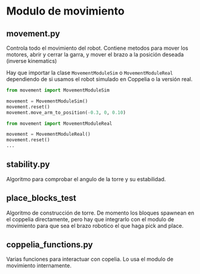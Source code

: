# Modulo de movimiento

## movement.py

Controla todo el movimiento del robot. Contiene metodos para mover los motores, abrir y cerrar la garra, y mover 
el brazo a la posición deseada (inverse kinematics)

Hay que importar la clase `MovementModuleSim` o `MovementModuleReal` dependiendo de si usamos el robot simulado en
Coppelia o la versión real. 

```python
from movement import MovementModuleSim

movement = MovementModuleSim()
movement.reset()
movement.move_arm_to_position(-0.3, 0, 0.10)
```

```python
from movement import MovementModuleReal

movement = MovementModuleReal()
movement.reset()
...
```
## stability.py

Algoritmo para comprobar el angulo de la torre y su estabilidad.

## place_blocks_test

Algoritmo de construcción de torre. De momento los bloques spawnean en el coppelia directamente, pero hay que integrarlo
con el modulo de movimiento para que sea el brazo robotico el que haga pick and place.

## coppelia_functions.py

Varias funciones para interactuar con copelia. Lo usa el modulo de movimiento internamente.

